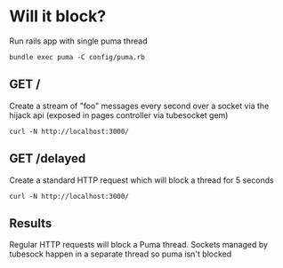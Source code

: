 # Will it block?

Run rails app with single puma thread

```
bundle exec puma -C config/puma.rb
```

## GET /

Create a stream of "foo" messages every second over a socket via the hijack api (exposed in pages controller via tubesocket gem)


```
curl -N http://localhost:3000/
```

## GET /delayed

Create a standard HTTP request which will block a thread for 5 seconds

```
curl -N http://localhost:3000/
```

## Results

Regular HTTP requests will block a Puma thread. Sockets managed by tubesock happen in a separate thread so puma isn't blocked
